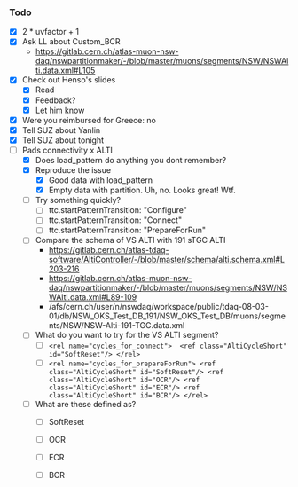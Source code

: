 ### Todo

- [x] 2 * uvfactor + 1
- [x] Ask LL about Custom_BCR
  - https://gitlab.cern.ch/atlas-muon-nsw-daq/nswpartitionmaker/-/blob/master/muons/segments/NSW/NSWAlti.data.xml#L105
- [x] Check out Henso's slides
  - [x] Read
  - [x] Feedback?
  - [x] Let him know
- [x] Were you reimbursed for Greece: no
- [x] Tell SUZ about Yanlin
- [x] Tell SUZ about tonight
- [ ] Pads connectivity x ALTI
  - [x] Does load_pattern do anything you dont remember?
  - [x] Reproduce the issue
    - [x] Good data with load_pattern
    - [x] Empty data with partition. Uh, no. Looks great! Wtf.
  - [ ] Try something quickly?
    - [ ] ttc.startPatternTransition: "Configure"
    - [ ] ttc.startPatternTransition: "Connect"
    - [ ] ttc.startPatternTransition: "PrepareForRun"
  - [ ] Compare the schema of VS ALTI with 191 sTGC ALTI
    - https://gitlab.cern.ch/atlas-tdaq-software/AltiController/-/blob/master/schema/alti.schema.xml#L203-216
    - https://gitlab.cern.ch/atlas-muon-nsw-daq/nswpartitionmaker/-/blob/master/muons/segments/NSW/NSWAlti.data.xml#L89-109
    - /afs/cern.ch/user/n/nswdaq/workspace/public/tdaq-08-03-01/db/NSW_OKS_Test_DB_191/NSW_OKS_Test_DB/muons/segments/NSW/NSW-Alti-191-TGC.data.xml
  - [ ] What do you want to try for the VS ALTI segment?
    - [ ] `<rel name="cycles_for_connect">  <ref class="AltiCycleShort" id="SoftReset"/> </rel>`
    - [ ] `<rel name="cycles_for_prepareForRun"> <ref class="AltiCycleShort" id="SoftReset"/> <ref class="AltiCycleShort" id="OCR"/> <ref class="AltiCycleShort" id="ECR"/> <ref class="AltiCycleShort" id="BCR"/> </rel>`
  - [ ] What are these defined as?
    - [ ] SoftReset
    - [ ] OCR
    - [ ] ECR
    - [ ] BCR
    
